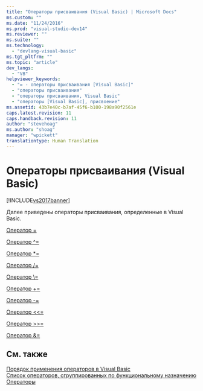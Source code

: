 ```yaml
---
title: "Операторы присваивания (Visual Basic) | Microsoft Docs"
ms.custom: ""
ms.date: "11/24/2016"
ms.prod: "visual-studio-dev14"
ms.reviewer: ""
ms.suite: ""
ms.technology: 
  - "devlang-visual-basic"
ms.tgt_pltfrm: ""
ms.topic: "article"
dev_langs: 
  - "VB"
helpviewer_keywords: 
  - "= - операторы присваивания [Visual Basic]"
  - "операторы присваивания"
  - "операторы присваивания, Visual Basic"
  - "операторы [Visual Basic], присвоение"
ms.assetid: 43b7e40c-b7af-45f6-b100-198a90f2561e
caps.latest.revision: 11
caps.handback.revision: 11
author: "stevehoag"
ms.author: "shoag"
manager: "wpickett"
translationtype: Human Translation
---
```

# Операторы присваивания (Visual Basic)
[!INCLUDE[vs2017banner](../../../csharp/includes/vs2017banner.md)]

Далее приведены операторы присваивания, определенные в Visual Basic.  
  
 [Оператор \=](../../../visual-basic/language-reference/operators/assignment-operator.md)  
  
 [Оператор ^\=](../../../visual-basic/language-reference/operators/exponentiation-assignment-operator.md)  
  
 [Оператор \*\=](../../../visual-basic/language-reference/operators/multiplication-assignment-operator.md)  
  
 [Оператор \/\=](../../../visual-basic/language-reference/operators/floating-point-division-assignment-operator.md)  
  
 [Оператор \\\=](../../../visual-basic/language-reference/operators/subtraction-assignment-operator.md)  
  
 [Оператор \+\=](../../../visual-basic/language-reference/operators/addition-assignment-operator.md)  
  
 [Оператор \-\=](../../../visual-basic/language-reference/operators/integer-division-assignment-operator.md)  
  
 [Оператор \<\<\=](../../../visual-basic/language-reference/operators/left-shift-assignment-operator.md)  
  
 [Оператор \>\>\=](../../../visual-basic/language-reference/operators/right-shift-assignment-operator.md)  
  
 [Оператор &\=](../../../visual-basic/language-reference/operators/and-assignment-operator.md)  
  
## См. также  
 [Порядок применения операторов в Visual Basic](../../../visual-basic/language-reference/operators/operator-precedence.md)   
 [Список операторов, сгруппированных по функциональному назначению](../../../visual-basic/language-reference/operators/operators-listed-by-functionality.md)   
 [Операторы](../../../visual-basic/language-reference/statements/index.md)